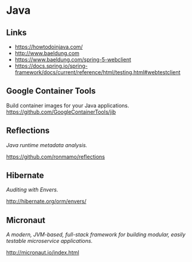 # Java #

## Links ##

- https://howtodoinjava.com/
- http://www.baeldung.com
- https://www.baeldung.com/spring-5-webclient
- https://docs.spring.io/spring-framework/docs/current/reference/html/testing.html#webtestclient

## Google Container Tools ##

Build container images for your Java applications.
https://github.com/GoogleContainerTools/jib

## Reflections ##

_Java runtime metadata analysis._

https://github.com/ronmamo/reflections

## Hibernate ##

_Auditing with Envers._

http://hibernate.org/orm/envers/

## Micronaut ##

_A modern, JVM-based, full-stack framework for building modular, easily testable microservice applications._

http://micronaut.io/index.html
